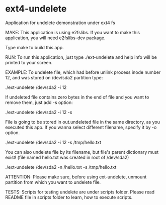 ext4-undelete
=============

Application for undelete demonstration under ext4 fs 

MAKE:
This application is using e2fslibs. If you want to make this 
application, you will need e2fslibs-dev package.

Type make to build this app.

RUN:
To run this application, just type ./ext-undelete and help
info will be printed to your screen.

EXAMPLE:
To undelete file, which had before unlink process inode 
number 12, and was stored on /dev/sda2 partition type:

./ext-undelete /dev/sda2 -i 12

If undeleted file contains zero bytes in the end of file 
and you want to remove them, just add -s option:

./ext-undelete /dev/sda2 -i 12 -s

File is going to be stored in out.undeleted file in the 
same directory, as you executed this app. If you wanna select 
different filename, specify it by -o option.

./ext-undelete /dev/sda2 -i 12 -s /tmp/hello.txt

You can also undelete file by its filename, but file's parent
dictionary must exist! (file named hello.txt was created in 
root of /dev/sda2)

./ext-undelete /dev/sda2 -n /hello.txt -s /tmp/hello.txt

ATTENTION:
Please make sure, before using ext-undelete, unmount partition
from which you want to undelete file.

TESTS:
Scripts for testing undelete are under scripts folder. Please
read README file in scripts folder to learn, how to execute
scripts.
